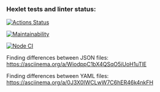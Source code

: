 ### Hexlet tests and linter status:
[![Actions Status](https://github.com/AlexSerdyuk83/frontend-project-lvl2/workflows/hexlet-check/badge.svg)](https://github.com/AlexSerdyuk83/frontend-project-lvl2/actions)

[![Maintainability](https://api.codeclimate.com/v1/badges/a99a88d28ad37a79dbf6/maintainability)](https://codeclimate.com/github/codeclimate/codeclimate/maintainability)

[![Node CI](https://github.com/AlexSerdyuk83/frontend-project-lvl2/actions/workflows/nodejs.yml/badge.svg)](https://github.com/AlexSerdyuk83/frontend-project-lvl2/actions/workflows/nodejs.yml)


Finding differences between JSON files: https://asciinema.org/a/WiodppC1bX4QSqO5iUoH1uTlE

Finding differences between YAML files: https://asciinema.org/a/0J3X0IWCLwW7C6hER46k4nkFH

